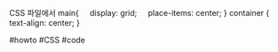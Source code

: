 CSS 파일에서
main{
    display: grid;
    place-items: center;
}
container {
    text-align: center;
}

#howto #CSS #code